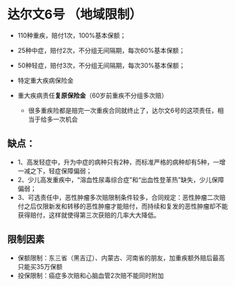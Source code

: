 # 达尔文6号 （地域限制）
  - 110种重疾，赔付1次，100%基本保额；
  - 25种中症，赔付2次，不分组无间隔期，每次60%基本保额；
  - 50种轻症，赔付3次，不分组无间隔期，每次30%基本保额；

  - 特定重大疾病保险金
  - 重大疾病责任**复原保险金**（60岁前重疾不分组多次赔）
    - 很多重疾险都是赔完一次重疾合同就终止了，达尔文6号的这项责任，相当于给多一次机会

## 缺点：
  - 1、高发轻症中，升为中症的病种只有2种，而标准严格的病种却有5种，一增一减之下，轻症保障偏弱；
  - 2、少儿高发重疾中，“溶血性尿毒综合症”和“出血性登革热”缺失，少儿保障偏弱；
  - 3、可选责任中，恶性肿瘤多次赔限制条件较多，合同规定：恶性肿瘤二次赔付之后仅限新发和转移的恶性肿瘤才能赔付，而持续和复发的恶性肿瘤却不能获得赔付，这样就使得第三次获赔的几率大大降低。

## 限制因素
  - 保额限制：东三省（黑吉辽）、内蒙古、河南省的朋友，加重疾额外赔后最高只能买35万保额
  - 投保限制：癌症多次赔和心脑血管2次赔不能同时附加
